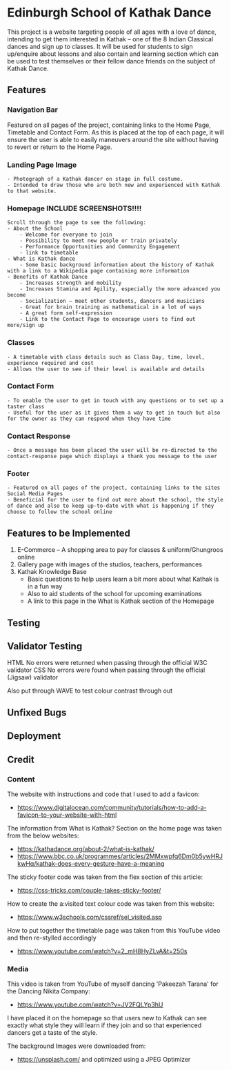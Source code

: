 # Edinburgh School of Kathak Dance

This project is a website targeting people of all ages with a love of dance, intending to get them interested in Kathak – one of the 8 Indian Classical dances and sign up to classes. It will be used for students to sign up/enquire about lessons and also contain and learning section which can be used to test themselves or their fellow dance friends on the subject of Kathak Dance. 

## Features

###	Navigation Bar

Featured on all pages of the project, containing links to the Home Page, Timetable and Contact Form.
As this is placed at the top of each page, it will ensure the user is able to easily maneuvers around the site without having to revert or return to the Home Page. 

###	Landing Page Image
    - Photograph of a Kathak dancer on stage in full costume.
    - Intended to draw those who are both new and experienced with Kathak to that website. 
### Homepage INCLUDE SCREENSHOTS!!!!
    Scroll through the page to see the following: 
    - About the School
        - Welcome for everyone to join 
        - Possibility to meet new people or train privately 
        - Performance Opportunities and Community Engagement 
        - link to timetable 
    - What is Kathak dance 
        - Some basic background information about the history of Kathak with a link to a Wikipedia page containing more information
    - Benefits of Kathak Dance 
        - Increases strength and mobility 
        - Increases Stamina and Agility, especially the more advanced you become 
        - Socialization – meet other students, dancers and musicians 
        - Great for brain training as mathematical in a lot of ways 
        - A great form self-expression
        - Link to the Contact Page to encourage users to find out more/sign up
###	Classes
    - A timetable with class details such as Class Day, time, level, experience required and cost
    - Allows the user to see if their level is available and details 
###	Contact Form 
    - To enable the user to get in touch with any questions or to set up a taster class 
    - Useful for the user as it gives them a way to get in touch but also for the owner as they can respond when they have time
### Contact Response 
    - Once a message has been placed the user will be re-directed to the contact-response page which displays a thank you message to the user
### Footer  
    - Featured on all pages of the project, containing links to the sites Social Media Pages 
    - Beneficial for the user to find out more about the school, the style of dance and also to keep up-to-date with what is happening if they choose to follow the school online

## Features to be Implemented 
1.	E-Commerce – A shopping area to pay for classes & uniform/Ghungroos online
2.  Gallery page with images of the studios, teachers, performances 
6.	Kathak Knowledge Base
    - Basic questions to help users learn a bit more about what Kathak is in a fun way
    - Also to aid students of the school for upcoming examinations 
    - A link to this page in the What is Kathak section of the Homepage

## Testing


## Validator Testing

HTML
No errors were returned when passing through the official W3C validator
CSS
No errors were found when passing through the official (Jigsaw) validator

Also put through WAVE to test colour contrast through out

## Unfixed Bugs
## Deployment
## Credit 
### Content

The website with instructions and code that I used to add a favicon:
- https://www.digitalocean.com/community/tutorials/how-to-add-a-favicon-to-your-website-with-html

The information from What is Kathak? Section on the home page was taken from the below websites: 
- https://kathadance.org/about-2/what-is-kathak/ 
- https://www.bbc.co.uk/programmes/articles/2MMxwpfq6Dm0b5ywHRJkwHq/kathak-does-every-gesture-have-a-meaning 

The sticky footer code was taken from the flex section of this article: 
- https://css-tricks.com/couple-takes-sticky-footer/ 

How to create the a:visited text colour code was taken from this website:
- https://www.w3schools.com/cssref/sel_visited.asp 

How to put together the timetable page was taken from this YouTube video and then re-stylled accordingly
- https://www.youtube.com/watch?v=2_mH8HyZLvA&t=250s

### Media

This video is taken from YouTube of myself dancing 'Pakeezah Tarana' for the Dancing Nikita Company:

- https://www.youtube.com/watch?v=JV2FQLYp3hU 

I have placed it on the homepage so that users new to Kathak can see exactly what style they will learn if they join and so that experienced dancers get a taste of the style. 

The background Images were downloaded from:
- https://unsplash.com/ and optimized using a JPEG Optimizer
